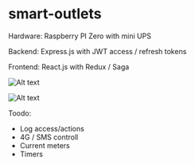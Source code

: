 # smart-outlets

Ηardware: Raspberry PI Zero with mini UPS

Backend: Express.js with JWT access / refresh tokens

Frontend: React.js with Redux / Saga


![Alt text](https://github.com/vaidis/enviromon-front/blob/master/smart-outlets_fn.jpg?raw=true)

![Alt text](https://github.com/vaidis/enviromon-front/blob/master/smart-outlets_bb.png?raw=true)


Toodo:
- Log access/actions
- 4G / SMS controll
- Current meters
- Timers
